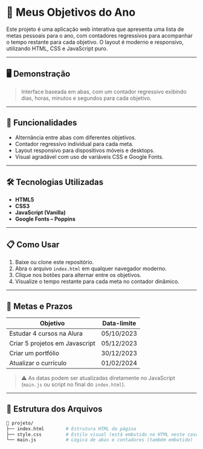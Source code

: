 # 🎯 Meus Objetivos do Ano

Este projeto é uma aplicação web interativa que apresenta uma lista de metas pessoais para o ano, com contadores regressivos para acompanhar o tempo restante para cada objetivo. O layout é moderno e responsivo, utilizando HTML, CSS e JavaScript puro.

---

## 🖥️ Demonstração

> Interface baseada em abas, com um contador regressivo exibindo dias, horas, minutos e segundos para cada objetivo.

---

## 🚀 Funcionalidades

- Alternância entre abas com diferentes objetivos.
- Contador regressivo individual para cada meta.
- Layout responsivo para dispositivos móveis e desktops.
- Visual agradável com uso de variáveis CSS e Google Fonts.

---

## 🛠️ Tecnologias Utilizadas

- **HTML5**
- **CSS3**
- **JavaScript (Vanilla)**
- **Google Fonts – Poppins**

---

## 📋 Como Usar

1. Baixe ou clone este repositório.
2. Abra o arquivo `index.html` em qualquer navegador moderno.
3. Clique nos botões para alternar entre os objetivos.
4. Visualize o tempo restante para cada meta no contador dinâmico.

---

## 📅 Metas e Prazos

| Objetivo                              | Data-limite       |
| ------------------------------------- | ----------------- |
| Estudar 4 cursos na Alura            | 05/10/2023        |
| Criar 5 projetos em Javascript       | 05/12/2023        |
| Criar um portfólio                   | 30/12/2023        |
| Atualizar o currículo                | 01/02/2024        |

> ⚠️ As datas podem ser atualizadas diretamente no JavaScript (`main.js` ou script no final do `index.html`).

---

## 📂 Estrutura dos Arquivos

```bash
📁 projeto/
├── index.html        # Estrutura HTML da página
├── style.css         # Estilo visual (está embutido no HTML neste caso)
└── main.js           # Lógica de abas e contadores (também embutido)
